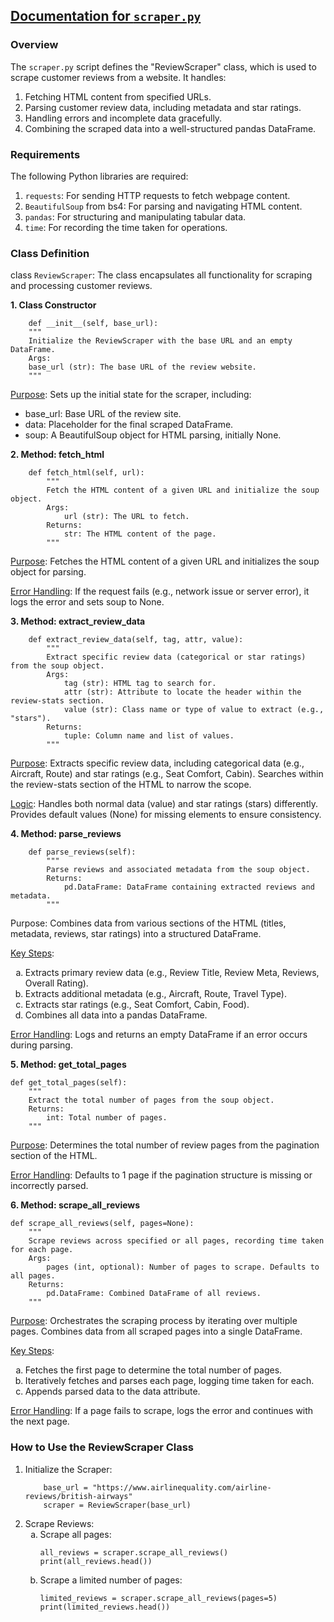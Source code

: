 <u><h2>Documentation for `scraper.py`</h2></u>

<h3>Overview</h3>

The `scraper.py` script defines the "ReviewScraper" class, which is used to scrape customer reviews from a website. It handles:

1. Fetching HTML content from specified URLs.
2. Parsing customer review data, including metadata and star ratings.
3. Handling errors and incomplete data gracefully.
4. Combining the scraped data into a well-structured pandas DataFrame.

<h3>Requirements</h3>
The following Python libraries are required:

1. `requests`: For sending HTTP requests to fetch webpage content.
2. `BeautifulSoup` from bs4: For parsing and navigating HTML content.
3. `pandas`: For structuring and manipulating tabular data.
4. `time`: For recording the time taken for operations.

<h3>Class Definition</h3>

class `ReviewScraper`: The class encapsulates all functionality for scraping and processing customer reviews.

<b>1. Class Constructor</b>

        def __init__(self, base_url):
        """
        Initialize the ReviewScraper with the base URL and an empty DataFrame.
        Args:
        base_url (str): The base URL of the review website.
        """

<u>Purpose</u>: Sets up the initial state for the scraper, including:<ul>
    <li> base_url: Base URL of the review site.
    <li>data: Placeholder for the final scraped DataFrame.
    <li>soup: A BeautifulSoup object for HTML parsing, initially None.</ul>

**2. Method: fetch_html**

        def fetch_html(self, url):
            """
            Fetch the HTML content of a given URL and initialize the soup object.
            Args:
                url (str): The URL to fetch.
            Returns:
                str: The HTML content of the page.
            """
<u>Purpose</u>: Fetches the HTML content of a given URL and initializes the soup object for parsing.

<u>Error Handling</u>: If the request fails (e.g., network issue or server error), it logs the error and sets soup to None.

**3. Method: extract_review_data**

        def extract_review_data(self, tag, attr, value):
            """
            Extract specific review data (categorical or star ratings) from the soup object.
            Args:
                tag (str): HTML tag to search for.
                attr (str): Attribute to locate the header within the review-stats section.
                value (str): Class name or type of value to extract (e.g., "stars").
            Returns:
                tuple: Column name and list of values.
            """

<u>Purpose</u>: Extracts specific review data, including categorical data (e.g., Aircraft, Route) and star ratings (e.g., Seat Comfort, Cabin).
Searches within the review-stats section of the HTML to narrow the scope.

<u>Logic</u>: Handles both normal data (value) and star ratings (stars) differently.
Provides default values (None) for missing elements to ensure consistency.

**4. Method: parse_reviews**

        def parse_reviews(self):
            """
            Parse reviews and associated metadata from the soup object.
            Returns:
                pd.DataFrame: DataFrame containing extracted reviews and metadata.
            """

Purpose: Combines data from various sections of the HTML (titles, metadata, reviews, star ratings) into a structured DataFrame.

<u>Key Steps</u>:

<ol type=a>
<li> Extracts primary review data (e.g., Review Title, Review Meta, Reviews, Overall Rating).</li>
<li>Extracts additional metadata (e.g., Aircraft, Route, Travel Type).
<li>Extracts star ratings (e.g., Seat Comfort, Cabin, Food).
<li>Combines all data into a pandas DataFrame.</li></ol>

<u>Error Handling</u>: Logs and returns an empty DataFrame if an error occurs during parsing.

**5. Method: get_total_pages**

    def get_total_pages(self):
        """
        Extract the total number of pages from the soup object.
        Returns:
            int: Total number of pages.
        """
<u>Purpose</u>: Determines the total number of review pages from the pagination section of the HTML.

<u>Error Handling</u>: Defaults to 1 page if the pagination structure is missing or incorrectly parsed.

**6. Method: scrape_all_reviews**

    def scrape_all_reviews(self, pages=None):
        """
        Scrape reviews across specified or all pages, recording time taken for each page.
        Args:
            pages (int, optional): Number of pages to scrape. Defaults to all pages.
        Returns:
            pd.DataFrame: Combined DataFrame of all reviews.
        """

<u>Purpose</u>: Orchestrates the scraping process by iterating over multiple pages.
Combines data from all scraped pages into a single DataFrame.

<u>Key Steps</u>:<ol type=a>
<li>Fetches the first page to determine the total number of pages.
<li>Iteratively fetches and parses each page, logging time taken for each.
<li>Appends parsed data to the data attribute.</li></ol>

<u>Error Handling</u>: If a page fails to scrape, logs the error and continues with the next page.

<h3>How to Use the ReviewScraper Class</h3>

<ol>
<li>Initialize the Scraper:</li>

        base_url = "https://www.airlinequality.com/airline-reviews/british-airways"
        scraper = ReviewScraper(base_url)

<li>Scrape Reviews:

<ol type=a>
<li>Scrape all pages:</li>

    all_reviews = scraper.scrape_all_reviews()
    print(all_reviews.head())

<li>Scrape a limited number of pages:</li>

    limited_reviews = scraper.scrape_all_reviews(pages=5)
    print(limited_reviews.head())

